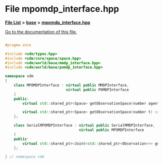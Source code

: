 
# File mpomdp\_interface.hpp

[**File List**](files.md) **>** [**base**](dir_f82058e37a1f60b84f8487517c6ff983.md) **>** [**mpomdp\_interface.hpp**](mpomdp__interface_8hpp.md)

[Go to the documentation of this file.](mpomdp__interface_8hpp.md) 


````cpp

#pragma once

#include <sdm/types.hpp>
#include <sdm/core/space/space.hpp>
#include <sdm/world/base/mmdp_interface.hpp>
#include <sdm/world/base/pomdp_interface.hpp>

namespace sdm
{
    class MPOMDPInterface : virtual public MMDPInterface,
                            virtual public POMDPInterface
    {
    public:
        virtual std::shared_ptr<Space> getObservationSpace(number agent_id, number t) const = 0;

        virtual std::shared_ptr<Space> getObservationSpace(number t) const = 0;
    };

    class SerialMPOMDPInterface : virtual public SerialMMDPInterface,
                                  virtual public MPOMDPInterface
    {
    public:
        virtual std::shared_ptr<Joint<std::shared_ptr<Observation>>> getDefaultObservation() const = 0;
    };

} // namespace sdm
````


